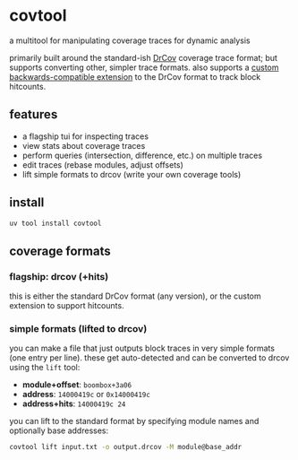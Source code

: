 
# covtool

a multitool for manipulating coverage traces for dynamic analysis

primarily built around the standard-ish [DrCov](https://www.ayrx.me/drcov-file-format/) coverage trace format; but supports converting other, simpler trace formats.
also supports a [custom backwards-compatible extension](./doc/drcov_spec_hits_v2.md) to the DrCov format to track block hitcounts.

## features

+ a flagship tui for inspecting traces
+ view stats about coverage traces
+ perform queries (intersection, difference, etc.) on multiple traces
+ edit traces (rebase modules, adjust offsets)
+ lift simple formats to drcov (write your own coverage tools)

## install

```sh
uv tool install covtool
```

## coverage formats

### flagship: drcov (+hits)

this is either the standard DrCov format (any version), or the custom extension to support hitcounts.

### simple formats (lifted to drcov)

you can make a file that just outputs block traces in very simple formats (one entry per line).
these get auto-detected and can be converted to drcov using the `lift` tool:

+ **module+offset**: `boombox+3a06`  
+ **address**: `14000419c` or `0x14000419c`  
+ **address+hits**: `14000419c 24`

you can lift to the standard format by specifying module names and optionally base addresses:

```sh
covtool lift input.txt -o output.drcov -M module@base_addr
```
